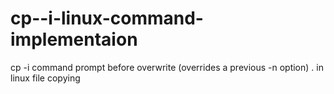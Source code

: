 # cp--i-linux-command-implementaion
cp -i command prompt before overwrite (overrides a previous -n option) . in linux file copying
